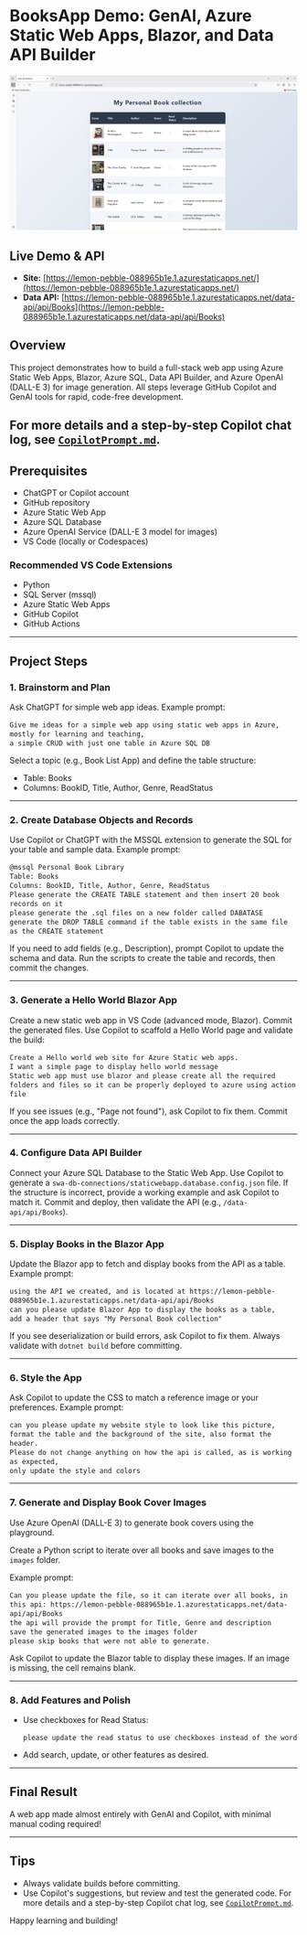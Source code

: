 # BooksApp Demo: GenAI, Azure Static Web Apps, Blazor, and Data API Builder

![Booksapp Screenshot](Page.png)

## Live Demo & API
- **Site:** [https://lemon-pebble-088965b1e.1.azurestaticapps.net/](https://lemon-pebble-088965b1e.1.azurestaticapps.net/)
- **Data API:** [https://lemon-pebble-088965b1e.1.azurestaticapps.net/data-api/api/Books](https://lemon-pebble-088965b1e.1.azurestaticapps.net/data-api/api/Books)

## Overview
This project demonstrates how to build a full-stack web app using Azure Static Web Apps, Blazor, Azure SQL, Data API Builder, and Azure OpenAI (DALL-E 3) for image generation. All steps leverage GitHub Copilot and GenAI tools for rapid, code-free development.

**For more details and a step-by-step Copilot chat log, see [`CopilotPrompt.md`](CopilotPrompt.md).**
---

## Prerequisites
- ChatGPT or Copilot account
- GitHub repository
- Azure Static Web App
- Azure SQL Database
- Azure OpenAI Service (DALL-E 3 model for images)
- VS Code (locally or Codespaces)

### Recommended VS Code Extensions
- Python
- SQL Server (mssql)
- Azure Static Web Apps
- GitHub Copilot
- GitHub Actions

---

## Project Steps

### 1. Brainstorm and Plan
Ask ChatGPT for simple web app ideas. Example prompt:

```
Give me ideas for a simple web app using static web apps in Azure, mostly for learning and teaching, 
a simple CRUD with just one table in Azure SQL DB
```

Select a topic (e.g., Book List App) and define the table structure:
- Table: Books
- Columns: BookID, Title, Author, Genre, ReadStatus

---

### 2. Create Database Objects and Records
Use Copilot or ChatGPT with the MSSQL extension to generate the SQL for your table and sample data. Example prompt:

```
@mssql Personal Book Library
Table: Books
Columns: BookID, Title, Author, Genre, ReadStatus
Please generate the CREATE TABLE statement and then insert 20 book records on it
please generate the .sql files on a new folder called DABATASE
generate the DROP TABLE command if the table exists in the same file as the CREATE statement
```

If you need to add fields (e.g., Description), prompt Copilot to update the schema and data. Run the scripts to create the table and records, then commit the changes.

---

### 3. Generate a Hello World Blazor App
Create a new static web app in VS Code (advanced mode, Blazor). Commit the generated files. Use Copilot to scaffold a Hello World page and validate the build:

```
Create a Hello world web site for Azure Static web apps.
I want a simple page to display hello world message
Static web app must use blazor and please create all the required folders and files so it can be properly deployed to azure using action file
```

If you see issues (e.g., "Page not found"), ask Copilot to fix them. Commit once the app loads correctly.

---

### 4. Configure Data API Builder
Connect your Azure SQL Database to the Static Web App. Use Copilot to generate a `swa-db-connections/staticwebapp.database.config.json` file. If the structure is incorrect, provide a working example and ask Copilot to match it. Commit and deploy, then validate the API (e.g., `/data-api/api/Books`).

---

### 5. Display Books in the Blazor App
Update the Blazor app to fetch and display books from the API as a table. Example prompt:

```
using the API we created, and is located at https://lemon-pebble-088965b1e.1.azurestaticapps.net/data-api/api/Books
can you please update Blazor App to display the books as a table, 
add a header that says "My Personal Book collection"
```

If you see deserialization or build errors, ask Copilot to fix them. Always validate with `dotnet build` before committing.

---

### 6. Style the App
Ask Copilot to update the CSS to match a reference image or your preferences. Example prompt:

```
can you please update my website style to look like this picture, 
format the table and the background of the site, also format the header.
Please do not change anything on how the api is called, as is working as expected, 
only update the style and colors
```

---

### 7. Generate and Display Book Cover Images

Use Azure OpenAI (DALL-E 3) to generate book covers using the playground.

Create a Python script to iterate over all books and save images to the `images` folder. 

Example prompt:

```
Can you please update the file, so it can iterate over all books, in this api: https://lemon-pebble-088965b1e.1.azurestaticapps.net/data-api/api/Books
the api will provide the prompt for Title, Genre and description
save the generated images to the images folder
please skip books that were not able to generate.
```

Ask Copilot to update the Blazor table to display these images. If an image is missing, the cell remains blank.

---

### 8. Add Features and Polish
- Use checkboxes for Read Status:
  ```
  please update the read status to use checkboxes instead of the word
  ```
- Add search, update, or other features as desired.

---

## Final Result
A web app made almost entirely with GenAI and Copilot, with minimal manual coding required!


---

## Tips
- Always validate builds before committing.
- Use Copilot's suggestions, but review and test the generated code.
For more details and a step-by-step Copilot chat log, see [`CopilotPrompt.md`](CopilotPrompt.md).

Happy learning and building!
